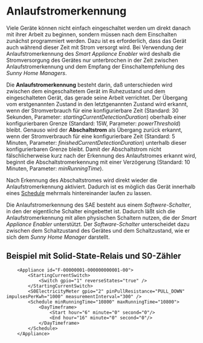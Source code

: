 # Anlaufstromerkennung

Viele Geräte können nicht einfach eingeschaltet werden um direkt danach mit ihrer Arbeit zu beginnen, sondern müssen nach dem Einschalten zunächst programmiert werden. Dazu ist es erforderlich, dass das Gerät auch während dieser Zeit mit Strom versorgt wird. Bei Verwendung der Anlaufstromerkennung des *Smart Appliance Enabler* wird deshalb die Stromversorgung des Gerätes nur unterbrochen in der Zeit zwischen Anlaufstromerkennung und dem Empfang der Einschaltempfehlung des *Sunny Home Managers*.

Die **Anlaufstromerkennung** besteht darin, daß unterschieden wird zwischen dem eingeschaltetem Gerät im Ruhezustand und dem eingeschalteten Gerät, das gerade seine Arbeit verrichtet. Der Übergang vom erstgenannten Zustand in den letztgenannten Zustand wird erkannt, wenn der Stromverbrauch für eine konfigurierbare Zeit (Standard: 30 Sekunden, Parameter: *startingCurrentDetectionDuration*) oberhalb einer konfigurierbaren Grenze (Standard: 15W, Parameter: *powerThreshold*) bleibt. Genauso wird der **Abschaltstrom** als Übergang zurück erkannt, wenn der Stromverbrauch für eine konfigurierbare Zeit (Standard: 5 Minuten, Parameter: *finishedCurrentDetectionDuration*) unterhalb dieser konfigurierbaren Grenze bleibt. Damit der Abschaltstrom nicht fälschlicherweise kurz nach der Erkennung des Anlaufstromes erkannt wird, beginnt die Abschaltstromerkennung mit einer Verzögerung (Standard: 10 Minuten, Parameter: *minRunningTime*).

Nach Erkennung des Abschaltstromes wird direkt wieder die Anlaufstromerkennung aktiviert. Dadurch ist es möglich das Gerät innerhalb eines [Schedule](https://github.com/camueller/SmartApplianceEnabler/blob/master/doc/Configuration_DE.md#planung-der-gerätelaufzeiten) mehrmals hintereinander laufen zu lassen.

Die Anlaufstromerkennung des SAE besteht aus einem *Softwere-Schalter*, in den der eigentliche Schalter eingebettet ist. Dadurch läßt sich die Anlaufstromerkennung mit allen physischen Schaltern nutzen, die der *Smart Appliance Enabler* unterstützt. Der *Software-Schalter* unterscheidet dazu zwischen dem Schaltzustand des Gerätes und dem Schaltzustand, wie er sich dem *Sunny Home Manager* darstellt.

## Beispiel mit Solid-State-Relais und S0-Zähler
```
    <Appliance id="F-00000001-000000000001-00">
        <StartingCurrentSwitch>
            <Switch gpio="1" reverseStates="true" />
        </StartingCurrentSwitch>
        <S0ElectricityMeter gpio="2" pinPullResistance="PULL_DOWN" impulsesPerKwh="1000" measurementInterval="300" />
        <Schedule minRunningTime="10800" maxRunningTime="10800">
            <DayTimeframe>
                <Start hour="6" minute="0" second="0"/>
                <End hour="16" minute="0" second="0"/>
            </DayTimeframe>
        </Schedule>
    </Appliance>
```
